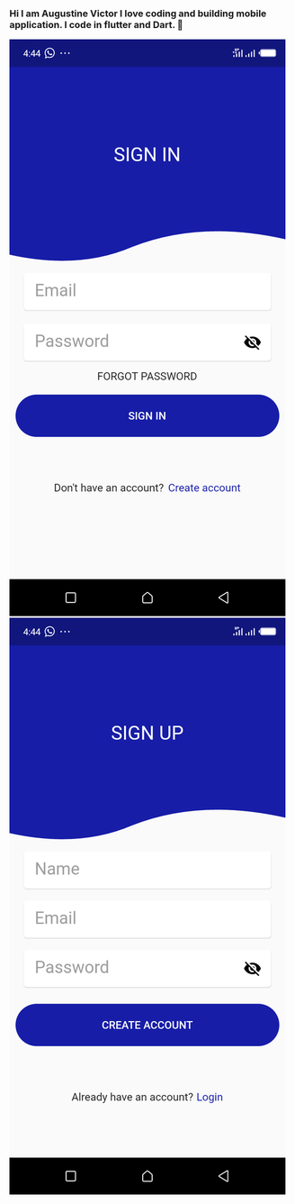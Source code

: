 ### Hi I am Augustine Victor I love coding and building mobile application. I code in flutter and Dart. 👋
![](https://github.com/austinevick/flutter-firebase-note-app/blob/master/screenshots/Screenshot_20200802-164419.png)
![](https://github.com/austinevick/flutter-firebase-note-app/blob/master/screenshots/Screenshot_20200802-164428.png)
<!--
**austinevick/austinevick** is a ✨ _special_ ✨ repository because its `README.md` (this file) appears on your GitHub profile.

Here are some ideas to get you started:

- 🔭 I’m currently working on flutter projects
- 🌱 I’m currently learning NodeJS and MongoDB
- 👯 I’m looking to collaborate ...
- 🤔 I’m looking for help with ...
- 💬 Ask me about flutter
- 📫 How to reach me: augustinevickky@gmail.com
- 😄 Pronouns: ...
- ⚡ Fun fact: ...
-->
